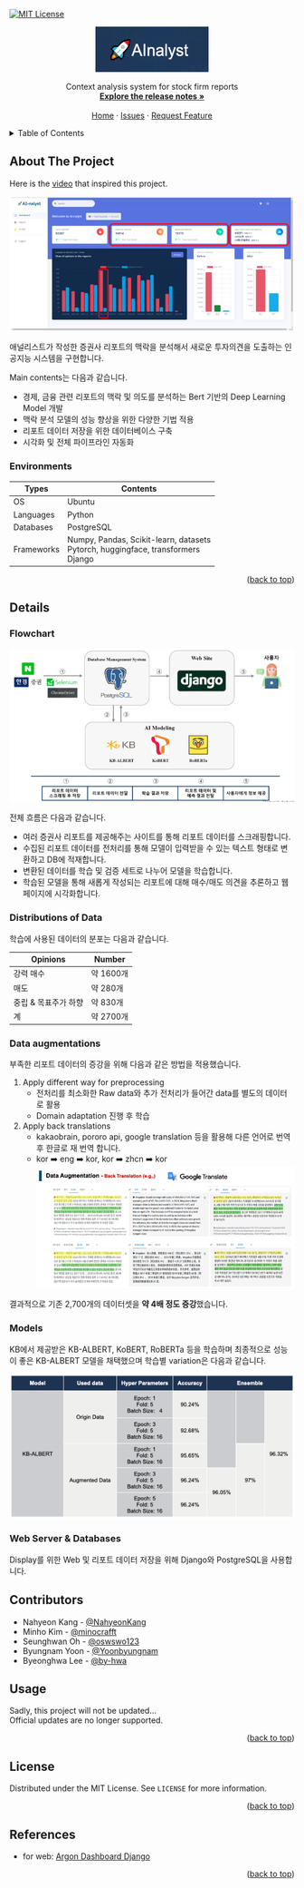 <!-- Improved compatibility of back to top link -->

<a name="top"></a>

<!-- PROJECT SHIELDS -->

[![MIT License][license-shield]][license]

<!-- PROJECT LOGO -->
<div align="center">
  <img src="assets/logo.png" alt="Logo" width="200" height="80">

  <p align="center">
    Context analysis system for stock firm reports
    <br />
    <a href="https://github.com/minocrafft/Ainalyst/tree/main/RELEASE.md"><strong>Explore the release notes »</strong></a>
    <br />
    <br />
    <a href="https://github.com/minocrafft/Ainalyst">Home</a>
    ·
    <a href="https://github.com/minocrafft/Ainalyst/issues">Issues</a>
    ·
    <a href="https://github.com/minocrafft/Ainalyst/pulls">Request Feature</a>
  </p>
</div>

<!-- TABLE OF CONTENTS -->
<details>
  <summary>Table of Contents</summary>
  <ol>
    <li><a href="#about-the-project">About The Project</a></li>
    <li>
      <a href="#details">Details</a>
      <ul>
        <li><a href="#flowchart">Flowchart</a></li>
        <li><a href="#distributions-of-data">Distributions of data</a></li>
        <li><a href="#data-augmentations">Data augmentations</a></li>
        <li><a href="#models">Models</a></li>
        <li><a href="#web-server--databases">Web server & Databases</a></li>
      </ul>
    </li>
    <li><a href="#contributors">Contributors</a></li>
    <li><a href="#usage">Usage</a></li>
    <li><a href="#license">License</a></li>
    <li><a href="#references">References</a></li>
  </ol>
</details>

<!-- ABOUT THE PROJECT -->

## About The Project

Here is the [video](https://www.youtube.com/watch?v=EeRVhKxHqs8&ab_channel=%EB%A8%B8%EB%8B%88%EA%B7%B8%EB%9D%BC%ED%94%BCMoneygraphy) that inspired this project.

![home]

애널리스트가 작성한 증권사 리포트의 맥락을 분석해서 새로운 투자의견을 도출하는 인공지능 시스템을 구현합니다.

Main contents는 다음과 같습니다.

- 경제, 금융 관련 리포트의 맥락 및 의도를 분석하는 Bert 기반의 Deep Learning Model 개발
- 맥락 분석 모델의 성능 향상을 위한 다양한 기법 적용
- 리포트 데이터 저장을 위한 데이터베이스 구축
- 시각화 및 전체 파이프라인 자동화

### Environments

| Types      | Contents                                                                                |
| ---------- | --------------------------------------------------------------------------------------- |
| OS         | Ubuntu                                                                                  |
| Languages  | Python                                                                                  |
| Databases  | PostgreSQL                                                                              |
| Frameworks | Numpy, Pandas, Scikit-learn, datasets <br>Pytorch, huggingface, transformers <br>Django |

<p align="right">(<a href="#top">back to top</a>)</p>

## Details

### Flowchart

![flowchart]

전체 흐름은 다음과 같습니다.

- 여러 증권사 리포트를 제공해주는 사이트를 통해 리포트 데이터를 스크래핑합니다.
- 수집된 리포트 데이터를 전처리를 통해 모델이 입력받을 수 있는 텍스트 형태로 변환하고 DB에 적재합니다.
- 변환된 데이터를 학습 및 검증 세트로 나누어 모델을 학습합니다.
- 학습된 모델을 통해 새롭게 작성되는 리포트에 대해 매수/매도 의견을 추론하고 웹페이지에 시각화합니다.

### Distributions of Data

학습에 사용된 데이터의 분포는 다음과 같습니다.

| Opinions             | Number    |
| -------------------- | --------- |
| 강력 매수            | 약 1600개 |
| 매도                 | 약 280개  |
| 중립 & 목표주가 하향 | 약 830개  |
| 계                   | 약 2700개 |

### Data augmentations

부족한 리포트 데이터의 증강을 위해 다음과 같은 방법을 적용했습니다.

1. Apply different way for preprocessing
   - 전처리를 최소화한 Raw data와 추가 전처리가 들어간 data를 별도의 데이터로 활용
   - Domain adaptation 진행 후 학습
2. Apply back translations
   - kakaobrain, pororo api, google translation 등을 활용해 다른 언어로 번역 후 한글로 재 번역 합니다.
   - kor :arrow_right: eng :arrow_right: kor, kor :arrow_right: zhcn :arrow_right: kor
     ![backtranslations]

결과적으로 기존 2,700개의 데이터셋을 **약 4배 정도 증강**했습니다.

### Models

KB에서 제공받은 KB-ALBERT, KoBERT, RoBERTa 등을 학습하며 최종적으로 성능이 좋은 KB-ALBERT 모델을 채택했으며 학습별 variation은 다음과 같습니다.

![performance-table]

### Web Server & Databases

Display를 위한 Web 및 리포트 데이터 저장을 위해 Django와 PostgreSQL을 사용합니다.

<!-- Contributors -->

## Contributors

- Nahyeon Kang - [@NahyeonKang](https://github.com/NahyeonKang)
- Minho Kim - [@minocrafft](https://github.com/minocrafft)
- Seunghwan Oh - [@oswswo123](https://github.com/oswswo123)
- Byungnam Yoon - [@Yoonbyungnam](https://github.com/Yoonbyungnam)
- Byeonghwa Lee - [@by-hwa](https://github.com/by-hwa)

<!-- USAGE EXAMPLES -->

## Usage

Sadly, this project will not be updated...  
Official updates are no longer supported.

<p align="right">(<a href="#top">back to top</a>)</p>

<!-- LICENSE -->

## License

Distributed under the MIT License. See `LICENSE` for more information.

<p align="right">(<a href="#top">back to top</a>)</p>

<!-- ACKNOWLEDGMENTS -->

## References

- for web: [Argon Dashboard Django][Argon]

<p align="right">(<a href="#top">back to top</a>)</p>

<!-- MARKDOWN LINKS & IMAGES -->
<!-- https://www.markdownguide.org/basic-syntax/#reference-style-links -->

[license-shield]: https://img.shields.io/github/license/minocrafft/Ainalyst.svg?style=for-the-badge
[license]: LICENSE
[home]: assets/home.png
[flowchart]: assets/flowchart.png
[blockdiagram]: assets/blockdiagram.png
[backtranslations]: assets/backtranslations.png
[performance-table]: assets/performance-table.png
[Argon]: https://www.creative-tim.com/product/argon-dashboard-django
[Release-Notes]: RELEASE.md
